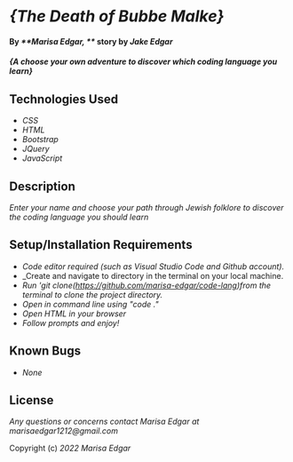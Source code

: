 # _{The Death of Bubbe Malke}_

#### By _**Marisa Edgar, **_ story by _**Jake Edgar**_

#### _{A choose your own adventure to discover which coding language you learn}_

## Technologies Used

* _CSS_
* _HTML_
* _Bootstrap_
* _JQuery_
* _JavaScript_
## Description

_Enter your name and choose your path through Jewish folklore to discover the coding language you should learn_

## Setup/Installation Requirements

* _Code editor required (such as Visual Studio Code and Github account)._
* _Create and navigate to directory in the terminal on your local machine.
* _Run 'git clone(https://github.com/marisa-edgar/code-lang)from the terminal to clone the project directory._
* _Open in command line using "code ."_
* _Open HTML in your browser_
* _Follow prompts and enjoy!_


## Known Bugs

* _None_

## License

_Any questions or concerns contact Marisa Edgar at marisaedgar1212@gmail.com_



Copyright (c) _2022_ _Marisa Edgar_
